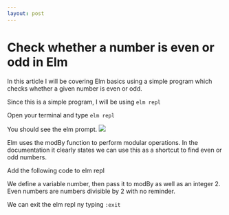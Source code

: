 ```yaml
---
layout: post
---
```


# Check whether a number is even or odd in Elm

In this article I will be covering Elm basics using a simple program which checks whether a given number is even or odd.

Since this is a simple program, I will be using `elm repl`

Open your terminal and type `elm repl`

You should see the elm prompt.
![](/assets/images/Screenshot_from_2021-08-13_03-14-34.png)

Elm uses the modBy function to perform modular operations. In the documentation it clearly states we can use this as a shortcut to find even or odd numbers.

Add the following code to elm repl

We define a variable number, then pass it to modBy as well as an integer 2. Even numbers are numbers divisible by 2 with no reminder.

We can exit the elm repl ny typing `:exit`


